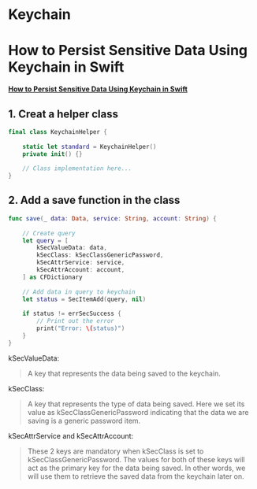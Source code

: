 # Keychain

# How to Persist Sensitive Data Using Keychain in Swift
**[How to Persist Sensitive Data Using Keychain in Swift](https://betterprogramming.pub/how-to-persist-sensitive-data-using-keychain-in-swift-142b5769666c)**  
## 1. Creat a helper class 

```swift
final class KeychainHelper {
    
    static let standard = KeychainHelper()
    private init() {}
    
    // Class implementation here...
}
```

## 2. Add a save function in the class

```swift
func save(_ data: Data, service: String, account: String) {
    
    // Create query
    let query = [
        kSecValueData: data,
        kSecClass: kSecClassGenericPassword,
        kSecAttrService: service,
        kSecAttrAccount: account,
    ] as CFDictionary
    
    // Add data in query to keychain
    let status = SecItemAdd(query, nil)
    
    if status != errSecSuccess {
        // Print out the error
        print("Error: \(status)")
    }
}
```
kSecValueData:
> A key that represents the data being saved to the keychain.

kSecClass: 
> A key that represents the type of data being saved. Here we set its value as kSecClassGenericPassword indicating that the data we are saving is a generic password item.

kSecAttrService and kSecAttrAccount: 
> These 2 keys are mandatory when kSecClass is set to kSecClassGenericPassword. The values for both of these keys will act as the primary key for the data being saved. In other words, we will use them to retrieve the saved data from the keychain later on.
